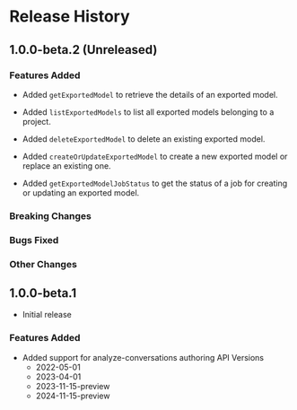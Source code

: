 # Release History

## 1.0.0-beta.2 (Unreleased)

### Features Added

- Added `getExportedModel` to retrieve the details of an exported model.

- Added `listExportedModels` to list all exported models belonging to a project.

- Added `deleteExportedModel` to delete an existing exported model.

- Added `createOrUpdateExportedModel` to create a new exported model or replace an existing one.

- Added `getExportedModelJobStatus` to get the status of a job for creating or updating an exported model.

### Breaking Changes

### Bugs Fixed

### Other Changes

## 1.0.0-beta.1

- Initial release

### Features Added

- Added support for analyze-conversations authoring API Versions
  - 2022-05-01
  - 2023-04-01
  - 2023-11-15-preview
  - 2024-11-15-preview
